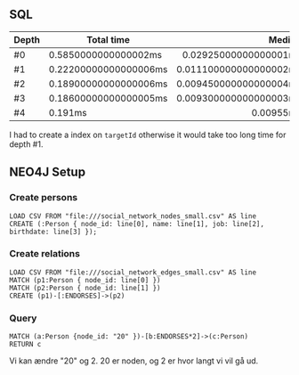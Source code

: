 ## SQL

| Depth        | Total time           | Median  |
| ------------- |-------------| -----:|
| #0      | 0.5850000000000002ms | 0.02925000000000001ms |
| #1      | 0.22200000000000006ms      |   0.011100000000000002ms |
| #2 | 0.18900000000000006ms      |    0.009450000000000004ms |
| #3 | 0.18600000000000005ms|  0.009300000000000003ms |
| #4 |  0.191ms | 0.00955ms |

I had to create a index on `targetId` otherwise it would take too long time for depth #1.

## NEO4J Setup

### Create persons
```
LOAD CSV FROM "file:///social_network_nodes_small.csv" AS line
CREATE (:Person { node_id: line[0], name: line[1], job: line[2], birthdate: line[3] });
```

### Create relations
```
LOAD CSV FROM "file:///social_network_edges_small.csv" AS line
MATCH (p1:Person { node_id: line[0] })
MATCH (p2:Person { node_id: line[1] })
CREATE (p1)-[:ENDORSES]->(p2)
```

### Query
```
MATCH (a:Person {node_id: "20" })-[b:ENDORSES*2]->(c:Person)
RETURN c
```

Vi kan ændre "20" og 2. 20 er noden, og 2 er hvor langt vi vil gå ud.

